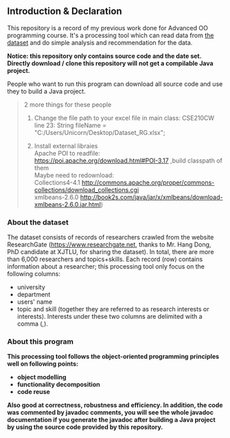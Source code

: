 ## Introduction & Declaration 
This repository is a record of my previous work done for Advanced OO programming course. It's a processing tool which can read data from [the dataset](Dataset_RG.xlsx) and do simple analysis and recommendation for the data.

**Notice: this repository only contains source code and the date set. Directly download / clone this repository will not get a compilable Java project.**

People who want to run this program can download all source code and use they to build a Java project.
> 2 more things for these people   
> 1. Change the file path to your excel file in main class: CSE210CW   
> line 23: String fileName = "C:/Users/Unicorn/Desktop/Dataset_RG.xlsx";
> 
> 2. Install external libraies   
> Apache POI to readfile:
>  https://poi.apache.org/download.html#POI-3.17 ,build classpath of them   
>  Maybe need to redownload:  
>  Collections4-4.1 http://commons.apache.org/proper/commons-collections/download_collections.cgi   
>  xmlbeans-2.6.0 http://book2s.com/java/jar/x/xmlbeans/download-xmlbeans-2.6.0.jar.html)

### About the dataset
The dataset consists of records of researchers crawled from the website ResearchGate (https://www.researchgate.net, thanks to Mr. Hang Dong, PhD candidate at XJTLU, for sharing the dataset). In total, there are more than 6,000 researchers and topics+skills. Each record (row) contains information about a researcher; this processing tool only focus on the following columns:
* university
* department
* users' name
* topic and skill (together they are referred to as research interests or interests). Interests under these two columns are delimited with a comma (,).

### About this program
**This processing tool follows the object-oriented programming principles well on following points:**
* **object modelling**
* **functionality decomposition**
* **code reuse**

**Also good at correctness, robustness and efficiency. In addition, the code was commented by javadoc comments, you will see the whole javadoc documentation if you generate the javadoc after building a Java project by using the source code provided by this repository.**




